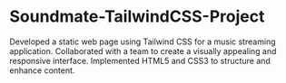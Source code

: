 # Soundmate-TailwindCSS-Project
Developed a static web page using Tailwind CSS for a music streaming application. Collaborated with a team to create a visually appealing and responsive interface. Implemented HTML5 and CSS3 to structure and enhance content. 
